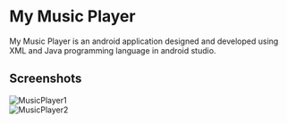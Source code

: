 # My Music Player
My Music Player is an android application designed and developed using XML and Java programming language in android studio.

## Screenshots


![MusicPlayer1](https://user-images.githubusercontent.com/78471553/143673952-79c32927-ae40-40d8-9f77-571f7fdd71b0.jpg)                            
![MusicPlayer2](https://user-images.githubusercontent.com/78471553/143673962-a12b644e-4639-4d1d-920b-a509ccfc038b.jpg)

